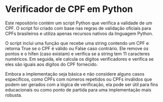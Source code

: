 # Verificador de CPF em Python

Este repositório contém um script Python que verifica a validade de um CPF. O script foi criado com base nas regras de validação oficiais para CPFs brasileiros e utiliza apenas recursos nativos da linguagem Python.

O script inclui uma função que recebe uma string contendo um CPF e retorna True se o CPF é válido ou False caso contrário. Ele remove os pontos e o hífen (caso existam) e verifica se a string tem 11 caracteres numéricos. Em seguida, ele calcula os dígitos verificadores e verifica se eles são iguais aos dígitos do CPF fornecido.

Embora a implementação seja básica e não considere alguns casos específicos, como CPFs com números repetidos ou CPFs inválidos que podem ser gerados com a lógica de verificação, ela pode ser útil para fins educacionais ou como ponto de partida para uma implementação mais robusta.
